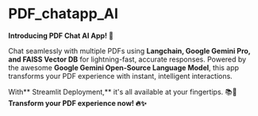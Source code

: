 # PDF_chatapp_AI

**Introducing **PDF Chat AI App**! 🚀**

Chat seamlessly with multiple PDFs using **Langchain, Google Gemini Pro, and FAISS Vector DB** for lightning-fast, accurate responses. Powered by the awesome **Google Gemini Open-Source Language Model**, this app transforms your PDF experience with instant, intelligent interactions.

With** Streamlit Deployment,** it's all available at your fingertips. 📚💬
**Transform your PDF experience now! 🔥✨**
